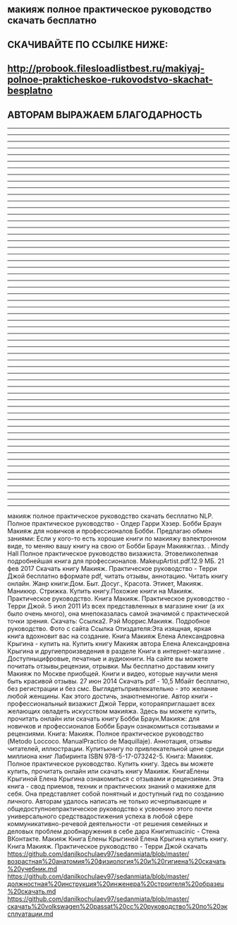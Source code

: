 макияж полное практическое руководство скачать бесплатно
--------------------------------------------------
СКАЧИВАЙТЕ ПО ССЫЛКЕ НИЖЕ:
--------------------------------------------------
http://probook.filesloadlistbest.ru/makiyaj-polnoe-prakticheskoe-rukovodstvo-skachat-besplatno
--------------------------------------------------
АВТОРАМ ВЫРАЖАЕМ БЛАГОДАРНОСТЬ
--------------------------------------------------
--------------------------------------------------
--------------------------------------------------
--------------------------------------------------
--------------------------------------------------
--------------------------------------------------
--------------------------------------------------
--------------------------------------------------
--------------------------------------------------
--------------------------------------------------
--------------------------------------------------
--------------------------------------------------
--------------------------------------------------
--------------------------------------------------
--------------------------------------------------
--------------------------------------------------
--------------------------------------------------
--------------------------------------------------
--------------------------------------------------
--------------------------------------------------
--------------------------------------------------
--------------------------------------------------
--------------------------------------------------
--------------------------------------------------
--------------------------------------------------
--------------------------------------------------
--------------------------------------------------
--------------------------------------------------
--------------------------------------------------
--------------------------------------------------
--------------------------------------------------
--------------------------------------------------
--------------------------------------------------
--------------------------------------------------
--------------------------------------------------
--------------------------------------------------
--------------------------------------------------
--------------------------------------------------
--------------------------------------------------
--------------------------------------------------
--------------------------------------------------
--------------------------------------------------
--------------------------------------------------
--------------------------------------------------
--------------------------------------------------
--------------------------------------------------
--------------------------------------------------
--------------------------------------------------
--------------------------------------------------
--------------------------------------------------
--------------------------------------------------
--------------------------------------------------
--------------------------------------------------
--------------------------------------------------
--------------------------------------------------
--------------------------------------------------
--------------------------------------------------
--------------------------------------------------
--------------------------------------------------
макияж полное практическое руководство скачать бесплатно NLP. Полное практическое руководство - Олдер Гарри  Хэзер. Бобби Браун Макияж для новичков и профессионалов Бобби. Предлагаю обмен заниями: Если у кого-то есть хорошие книги по макияжу вэлектронном виде, то меняю вашу книгу на свою от Бобби Браун Макияжглаз. . Mindy Hall Полное практическое руководство визажиста. Этовеликолепная подробнейшая книга для профессионалов. MakeupArtist.pdf.12.9 МБ. 21 фев 2017  Скачать книгу Макияж. Практическое руководство - Терри Джой бесплатно вформате pdf, читать отзывы, аннотацию. Читать книгу онлайн. Жанр книги:Дом. Быт. Досуг., Красота. Этикет, Макияж. Маникюр. Стрижка. Купить книгу.Похожие книги на Макияж. Практическое руководство. Книга Макияж. Практическое руководство - Терри Джой. 5 июл 2011  Из всех представленных в магазине книг (а их было очень много), она мнепоказалась самой значимой с практической точки зрения.  Скачать: Ссылка2. Рэй Моррис.Макияж. Подробное руководство. Фото с сайта Ссылка Отиздателя:Эта изящная, яркая книга вдохновит вас на создание. Книга Макияж Елена Александровна Крыгина - купить на. Купить книгу Макияж автора Елена Александровна Крыгина и другиепроизведения в разделе Книги в интернет-магазине . Доступныцифровые, печатные и аудиокниги. На сайте вы можете почитать отзывы,рецензии, отрывки. Мы бесплатно доставим книгу Макияж по Москве приобщей. Книги и видео, которые научили меня быть красивой отзывы. 27 июн 2014  Cкачать pdf - 10,5 Мбайт бесплатно, без регистрации и без смс. Выглядетьпривлекательно - это желание любой женщины. Как этого достичь, знаютнемногие. Автор книги - профессиональный визажист Джой Терри, котораяприглашает всех желающих овладеть искусством макияжа. Здесь вы можете купить, прочитать онлайн или скачать книгу Бобби Браун.Макияж: для новичков и профессионалов Бобби Браун ознакомиться сотзывами и рецензиями. Книга: Макияж. Полное практическое руководство (Metodo Loccoco. ManualPractico de Maquillaje). Аннотация, отзывы читателей, иллюстрации. Купитькнигу по привлекательной цене среди миллиона книг Лабиринта  ISBN 978-5-17-073242-5. Книга: Макияж. Полное практическое руководство. Купить книгу. Здесь вы можете купить, прочитать онлайн или скачать книгу Макияж. КнигаЕлены Крыгиной Елена Крыгина ознакомиться с отзывами и рецензиями. Эта книга - свод приемов, техник и практических знаний о макияже для себя. Она представляет собой понятный и доступный гид по созданию личного. Авторам удалось написать не только исчерпывающее и общедоступноепрактическое руководство к усвоению этого почти универсального средствадостижения успеха в любой сфере коммуникативно-речевой деятельности -от решения семейных и деловых проблем дообнаружения в себе дара
Книгиmuacinic - Стена  ВКонтакте. Макияж Книга Елены Крыгиной Елена Крыгина купить книгу. Книга Макияж. Практическое руководство - Терри Джой скачать
https://github.com/danilkochulaev97/sedanmiata/blob/master/возрастная%20анатомия%20физиология%20и%20гигиена%20скачать%20учебник.md
https://github.com/danilkochulaev97/sedanmiata/blob/master/должностная%20инструкция%20инженера%20строителя%20образец%20скачать.md
https://github.com/danilkochulaev97/sedanmiata/blob/master/скачать%20volkswagen%20passat%20cc%20руководство%20по%20эксплуатации.md